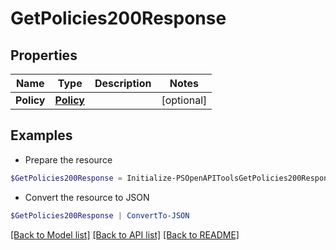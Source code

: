 # GetPolicies200Response
## Properties

Name | Type | Description | Notes
------------ | ------------- | ------------- | -------------
**Policy** | [**Policy**](Policy.md) |  | [optional] 

## Examples

- Prepare the resource
```powershell
$GetPolicies200Response = Initialize-PSOpenAPIToolsGetPolicies200Response  -Policy null
```

- Convert the resource to JSON
```powershell
$GetPolicies200Response | ConvertTo-JSON
```

[[Back to Model list]](../README.md#documentation-for-models) [[Back to API list]](../README.md#documentation-for-api-endpoints) [[Back to README]](../README.md)

